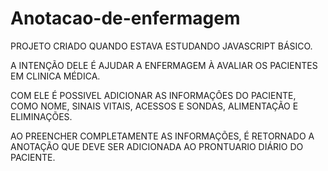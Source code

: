 # Anotacao-de-enfermagem

PROJETO CRIADO QUANDO ESTAVA ESTUDANDO JAVASCRIPT BÁSICO.

A INTENÇÃO DELE É AJUDAR A ENFERMAGEM À AVALIAR OS PACIENTES EM CLINICA MÉDICA.

COM ELE É POSSIVEL ADICIONAR AS INFORMAÇÔES DO PACIENTE, COMO NOME, SINAIS VITAIS, ACESSOS E SONDAS, ALIMENTAÇÃO E ELIMINAÇÕES.

AO PREENCHER COMPLETAMENTE AS INFORMAÇÕES, É RETORNADO A ANOTAÇÃO QUE DEVE SER ADICIONADA AO PRONTUARIO DIÁRIO DO PACIENTE.
